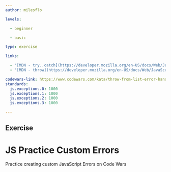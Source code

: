 ```yaml
---
author: milesflo

levels:

  - beginner

  - basic

type: exercise

links:

  - '[MDN - try..catch](https://developer.mozilla.org/en-US/docs/Web/JavaScript/Reference/Statements/try...catch)'
  - '[MDN - throw](https://developer.mozilla.org/en-US/docs/Web/JavaScript/Reference/Statements/throw)'

codewars-link: https://www.codewars.com/kata/throw-from-list-error-handling-number-3
standards:
  js.exceptions.0: 1000
  js.exceptions.1: 1000
  js.exceptions.2: 1000
  js.exceptions.3: 1000

---
```

## Exercise
# JS Practice Custom Errors

Practice creating custom JavaScript Errors on Code Wars
